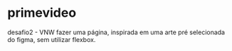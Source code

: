 # primevideo

desafio2 - VNW
fazer uma página, inspirada em uma arte pré selecionada do figma, sem utilizar flexbox.

